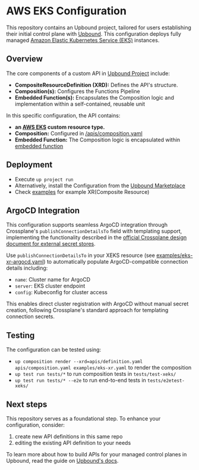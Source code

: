 # AWS EKS Configuration

This repository contains an Upbound project, tailored for users establishing their initial control plane with [Upbound](https://cloud.upbound.io). This configuration deploys fully managed [Amazon Elastic Kubernetes Service (EKS)](https://aws.amazon.com/eks/) instances.

## Overview

The core components of a custom API in [Upbound Project](https://docs.upbound.io/learn/control-plane-project/) include:

- **CompositeResourceDefinition (XRD):** Defines the API's structure.
- **Composition(s):** Configures the Functions Pipeline
- **Embedded Function(s):** Encapsulates the Composition logic and implementation within a self-contained, reusable unit

In this specific configuration, the API contains:

- **an [AWS EKS](/apis/definition.yaml) custom resource type.**
- **Composition:** Configured in [/apis/composition.yaml](/apis/composition.yaml)
- **Embedded Function:** The Composition logic is encapsulated within [embedded function](/functions/xeks/main.k)

## Deployment

- Execute `up project run`
- Alternatively, install the Configuration from the [Upbound Marketplace](https://marketplace.upbound.io/configurations/upbound/configuration-aws-eks)
- Check [examples](/examples/) for example XR(Composite Resource)

## ArgoCD Integration

This configuration supports seamless ArgoCD integration through Crossplane's `publishConnectionDetailsTo` field with templating support, implementing the functionality described in the [official Crossplane design document for external secret stores](https://github.com/crossplane/crossplane/blob/main/design/design-doc-external-secret-stores.md#templating-support-for-custom-secret-values).

Use `publishConnectionDetailsTo` in your XEKS resource (see [examples/eks-xr-argocd.yaml](/examples/eks-xr-argocd.yaml)) to automatically populate ArgoCD-compatible connection details including:
- `name`: Cluster name for ArgoCD
- `server`: EKS cluster endpoint 
- `config`: Kubeconfig for cluster access

This enables direct cluster registration with ArgoCD without manual secret creation, following Crossplane's standard approach for templating connection secrets.

## Testing

The configuration can be tested using:

- `up composition render --xrd=apis/definition.yaml apis/composition.yaml examples/eks-xr.yaml` to render the composition
- `up test run tests/*` to run composition tests in `tests/test-xeks/`
- `up test run tests/* --e2e` to run end-to-end tests in `tests/e2etest-xeks/`

## Next steps

This repository serves as a foundational step. To enhance your configuration, consider:

1. create new API definitions in this same repo
2. editing the existing API definition to your needs

To learn more about how to build APIs for your managed control planes in Upbound, read the guide on [Upbound's docs](https://docs.upbound.io/).